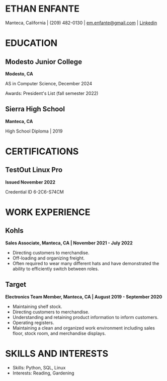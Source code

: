 # ETHAN ENFANTE
Manteca, California | (209) 482-0130 | em.enfante@gmail.com | [Linkedin](www.linkedin.com/in/ethan-enfante)
# EDUCATION
## Modesto Junior College
**Modesto, CA**

AS in Computer Science, December 2024

Awards: President's List (fall semester 2022)
 
## Sierra High School
**Manteca, CA**

High School Diploma | 2019
# CERTIFICATIONS
## TestOut Linux Pro
**Issued November 2022** 

Credential ID 6-2C6-S74CM
# WORK EXPERIENCE
## Kohls
**Sales Associate, Manteca, CA | November 2021 - July 2022**
- Directing customers to merchandise.
- Off-loading and organizing freight.
- Often required to wear many different hats and have demonstrated the ability to efficiently switch between roles.
## Target
**Electronics Team Member, Manteca, CA | August 2019 - September 2020**
- Maintaining shelf stock.
- Directing customers to merchandise.
- Understanding and retaining product information to inform customers.
- Operating registers.
- Maintaining a clean and organized work environment including sales floor, stock room, and merchandise displays.
# SKILLS AND INTERESTS
- Skills: Python, SQL, Linux
- Interests: Reading, Gardening

